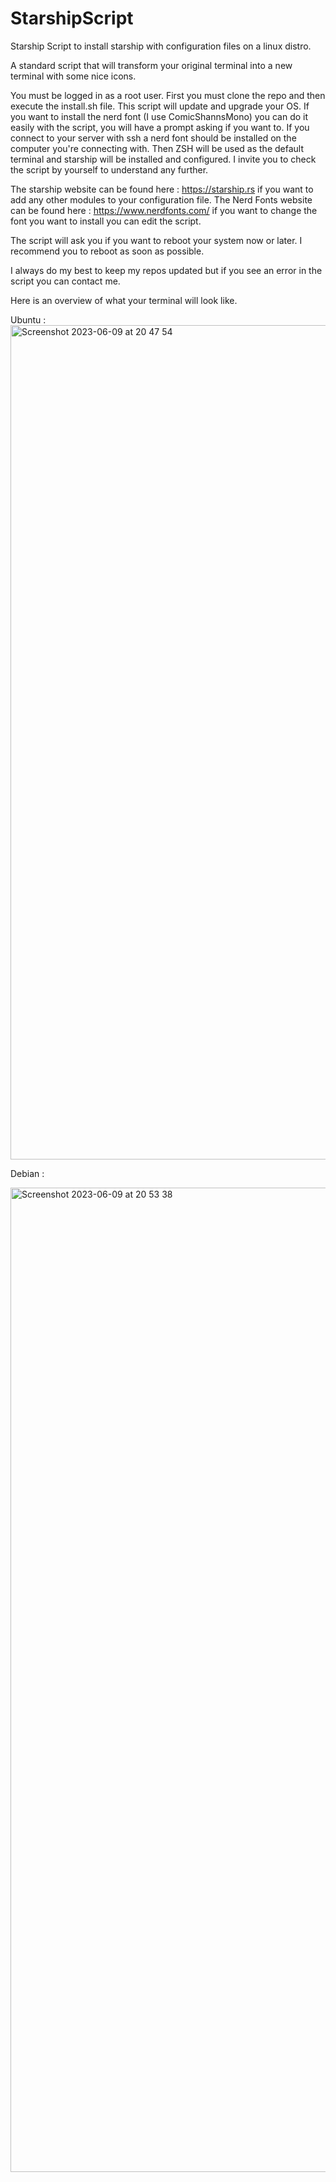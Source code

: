 # StarshipScript
Starship Script to install starship with configuration files on a linux distro.


A standard script that will transform your original terminal into a new terminal with some nice icons. 

You must be logged in as a root user. 
First you must clone the repo and then execute the install.sh file. 
This script will update and upgrade your OS. 
If you want to install the nerd font (I use ComicShannsMono) you can do it easily with the script, you will have a prompt asking if you want to. If you connect to your server with ssh a nerd font should be installed on the computer you're connecting with. 
Then ZSH will be used as the default terminal and starship will be installed and configured.
I invite you to check the script by yourself to understand any further. 

The starship website can be found here : https://starship.rs if you want to add any other modules to your configuration file. 
The Nerd Fonts website can be found here : https://www.nerdfonts.com/ if you want to change the font you want to install you can edit the script. 

The script will ask you if you want to reboot your system now or later. I recommend you to reboot as soon as possible.

I always do my best to keep my repos updated but if you see an error in the script you can contact me. 

Here is an overview of what your terminal will look like. 

Ubuntu :
<img width="1335" alt="Screenshot 2023-06-09 at 20 47 54" src="https://github.com/NeevChandiramani/StarshipScript/assets/102186419/bb6ae732-1a0a-4c75-9294-369f8bf1e71c">

Debian :

<img width="1575" alt="Screenshot 2023-06-09 at 20 53 38" src="https://github.com/NeevChandiramani/StarshipScript/assets/102186419/f1dbde7b-9a4e-4265-a598-19118a933889">
